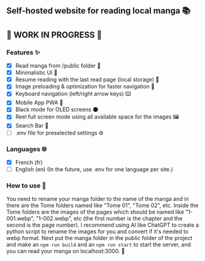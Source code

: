 ## Self-hosted website for reading local manga 📚

## 🚧 WORK IN PROGRESS 🚧

### Features ✨

- [x] Read manga from /public folder 📖
- [x] Minimalistic UI 🎨
- [x] Resume reading with the last read page (local storage) 📌
- [x] Image preloading & optimization for faster navigation 🚀
- [x] Keyboard navigation (left/right arrow keys) ⌨️
- [x] Mobile App PWA 📱
- [x] Black mode for OLED screens 🌑
- [x] Reel full screen mode using all available space for the images 🖼️
- [X] Search Bar 🔎
- [ ] .env file for preselected settings ⚙️

### Languages 🌐

- [x] French (fr)
- [ ] English (en) (In the future, use .env for one language per site.)

### How to use 🚀

You need to rename your manga folder to the name of the manga and in there are the Tome folders named like "Tome 01", "Tome 02", etc. Inside the Tome folders are the images of the pages which should be named like "1-001.webp", "1-002.webp", etc (the first number is the chapter and the second is the page number).
I recommend using AI like ChatGPT to create a python script to rename the images for you and convert if it's needed to webp format.
Next put the manga folder in the public folder of the project and make an `npm run build` and an `npm run start` to start the server, and you can read your manga on localhost:3000. 🚀
